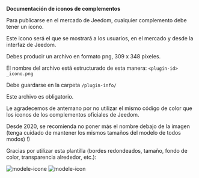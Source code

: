 **Documentación de iconos de complementos**

Para publicarse en el mercado de Jeedom, cualquier complemento debe tener un ícono.

Este icono será el que se mostrará a los usuarios, en el mercado y desde la interfaz de Jeedom.

Debes producir un archivo en formato png, 309 x 348 píxeles.

El nombre del archivo está estructurado de esta manera: `<plugin-id> _icono.png`

Debe guardarse en la carpeta `/plugin-info/`

Este archivo es obligatorio.

Le agradecemos de antemano por no utilizar el mismo código de color que los íconos de los complementos oficiales de Jeedom.

Desde 2020, se recomienda no poner más el nombre debajo de la imagen (tenga cuidado de mantener los mismos tamaños del modelo de todos modos) !)

Gracias por utilizar esta plantilla (bordes redondeados, tamaño, fondo de color, transparencia alrededor, etc.):

![modele-icone](images/plugin-Jeedom-px.jpg)
![modele-icon](images/template_icon.png)

